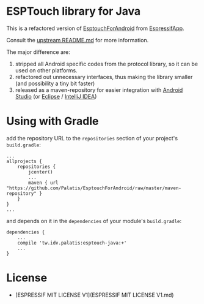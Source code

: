 # ESPTouch library for Java

This is a refactored version of [EsptouchForAndroid](https://github.com/EspressifApp/EsptouchForAndroid) from [EspressifApp](https://github.com/EspressifApp/).

Consult the [upstream README.md](README.upstream.md) for more information.

The major difference are:
1. stripped all Android specific codes from the protocol library, so it can be used on other platforms.
2. refactored out unnecessary interfaces, thus making the library smaller (and possibility a tiny bit faster)
3. released as a maven-repository for easier integration with [Android Studio](http://developer.android.com/sdk/) (or [Eclipse](https://eclipse.org/) / [IntelliJ IDEA](https://www.jetbrains.com/idea/))

# Using with Gradle
add the repository URL to the `repositories` section of your project's `build.gradle`:
```
...
allprojects {
    repositories {
        jcenter()
        ...
        maven { url "https://github.com/Palatis/EsptouchForAndroid/raw/master/maven-repository" }
    }
}
...
```
and depends on it in the `dependencies` of your module's `build.gradle`:
```
dependencies {
    ...
    compile 'tw.idv.palatis:esptouch-java:+'
    ...
}
```

# License
- [ESPRESSIF MIT LICENSE V1](ESPRESSIF MIT LICENSE V1.md)